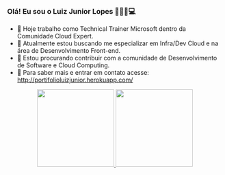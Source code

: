### Olá! Eu sou o Luiz Junior Lopes 👩🏾‍🦲💻

- 🔭 Hoje trabalho como Technical Trainer Microsoft dentro da Comunidade Cloud Expert.
- 🌱 Atualmente estou buscando me especializar em Infra/Dev Cloud  e na área de Desenvolvimento Front-end.
- 👯 Estou procurando contribuir com a comunidade de Desenvolvimento de Software e Cloud Computing.
- 💬 Para saber mais e entrar em contato acesse: http://portifolioluizjunior.herokuapp.com/


<div align="center">
  <a href="https://github.com/luizjrlopes">
  <img height="180em" src="https://github-readme-stats.vercel.app/api?username=luizjrlopes&show_icons=true&theme=dracula&include_all_commits=true&count_private=true"/>
  <img height="180em" src="https://github-readme-stats.vercel.app/api/top-langs/?username=luizjrlopes&layout=compact&langs_count=7&theme=dracula"/>
</div>
